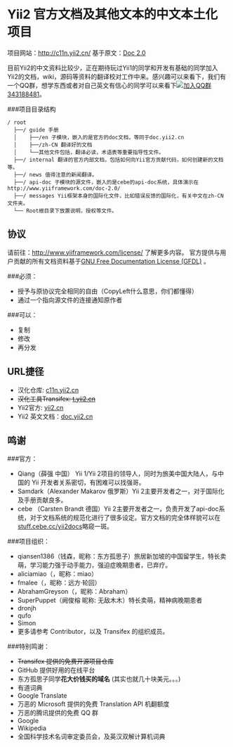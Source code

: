 Yii2 官方文档及其他文本的中文本土化项目 
==============
项目网站：http://c11n.yii2.cn/ 基于原文：[Doc 2.0](http://www.yiiframework.com/doc-2.0/index.html)

目前Yii2的中文资料比较少，正在期待玩过Yii1的同学和开发有基础的同学加入Yii2的文档，wiki，源码等资料的翻译校对工作中来。感兴趣可以来看下，我们有一个QQ群，想学东西或者对自己英文有信心的同学可以来看下[![加入QQ群](http://pub.idqqimg.com/wpa/images/group.png)343188481](http://url.cn/SIMfwO)。

###项目目录结构
```
/ root
  ├──/ guide 手册
  │    ├──/en 子模块，嵌入的是官方的doc文档，等同于doc.yii2.cn
  │    ├──/zh-CN 翻译好的文档
  │    └──其他文件包括，翻译必读，术语表等重要指导性文件。
  ├──/ internal 翻译的官方内部文档，包括如何向Yii官方贡献代码，如何创建新的文档等。
  ├──/ news 值得注意的新闻翻译。
  ├──/ api-doc 子模块的源文件，嵌入的是cebe的api-doc系统，具体演示在 http://www.yiiframework.com/doc-2.0/
  ├──/ messages Yii框架本身的国际化文件，比如错误反馈的国际化，有关中文在zh-CN文件夹。
  └── Root根目录下放置说明，授权等文件。
```

协议
--------

请前往：http://www.yiiframework.com/license/ 了解更多内容。
官方提供与用户贡献的所有文档资料基于[GNU Free Documentation License (GFDL)](http://www.gnu.org/copyleft/fdl.html) 。

###必须：

* 授予与原协议完全相同的自由（CopyLeft什么意思，你们都懂得）
* 通过一个指向源文件的连接通知原作者

###可以：

* 复制
* 修改
* 再分发


URL捷径
--------

* 汉化仓库: [c11n.yii2.cn](http://c11n.yii2.cn)
* ~~汉化工具Transifex: [t.yii2.cn](http://t.yii2.cn)~~
* Yii2官方: [yii2.cn](http://yii2.cn)
* Yii2 英文文档：[doc.yii2.cn](http://doc.yii2.cn)

鸣谢
--------

###官方：
* Qiang（薛强 中国） Yii 1/Yii 2项目的领导人，同时为旅美中国大陆人，与中国的 Yii 开发者关系密切，有困难可以找强哥。
* Samdark（Alexander Makarov 俄罗斯）Yii 2主要开发者之一，对于国际化及手册贡献良多。
* cebe （Carsten Brandt 德国）Yii 2主要开发者之一，负责开发了api-doc系统，对于文档系统的规范化进行了很多设定。官方文档的完全体样貌可以在[stuff.cebe.cc/yii2docs](http://stuff.cebe.cc/yii2docs)略窥一斑。

###项目组织：
* qiansen1386（钱森，昵称：东方孤思子）旅居新加坡的中国留学生，特长卖萌，学习能力强于动手能力，强迫症晚期患者，已弃疗。
* aliciamiao（，昵称：miao）
* fmalee（，昵称：远方·轮回）
* AbrahamGreyson（，昵称：Abraham）
* SuperPuppet（阙俊榕 昵称: 无敌木木）特长卖萌，精神病晚期患者
* dronjh
* qufo
* Simon
* 更多请参考 Contributor，以及 Transifex 的组织成员。

###特别鸣谢：
* ~~Transifex 提供的免费开源项目仓库~~
* GitHub 提供好用的在线平台
* 东方孤思子同学**花大价钱买的域名** (其实也就几十块美元。。。)
* 有道词典
* Google Translate
* 万恶的 Microsoft 提供的免费 Translation API 机翻额度
* 万恶的腾讯提供的免费 QQ 群
* Google
* Wikipedia
* 全国科学技术名词审定委员会，及英汉双解计算机词典


